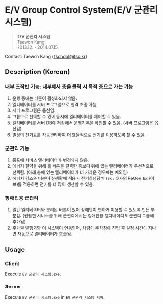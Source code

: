 # E/V Group Control System(E/V 군관리 시스템)
> **E/V 군관리 시스템**<br>
> Taewon Kang<br>
> 2013.12. - 2014.07.15.<br>

Contact: Taewon Kang (itschool@itsc.kr)

## Description (Korean)
### 내부 조작반 기능: 내부에서 층을 클릭 시 목적 층으로 가는 기능
1. 운행 중에는 버튼이 활성화되지 않음.
2. 엘리베이터를 서버 프로그램으로 원격 조종 가능
3. 서버 프로그램은 옵션임.
4. 그룹으로 선택할 수 있어 동시에 엘리베이터를 제어할 수 있음.
5. 엘리베이터를 서버 DB에 저장해서 운행기록을 확인할 수 있음. (서버 프로그램은 옵션임)
6. 빌딩의 전기료를 차등관리하여 더 효율적으로 전기를 이용하도록 할 수 있음.

### 군관리 기능
1. 중도에 서비스 엘리베이터가 변경되지 않음.
2. 에너지 절약을 위해 홀 버튼을 클릭한 층보다 위에 있는 엘리베이터가 우선적으로 선택됨. (아래 층에 있는 엘리베이터가 더 가까운 경우에는 예외임)
3. 에너지 감소와 더불어 실생활에 적용시 전기회생장치 (ex : O사의 ReGen 드라이브)를 적용하면 전기를 더 많이 생산할 수 있음.

### 장애인용 군관리
1. 일반 엘리베이터와 분리된 버튼이 있어 장애인이 편하게 이용할 수 있도록 만든 부분임. (원활한 서비스를 위해 군관리에서는 장애인용 엘리베이터도 군관리 그룹에 추가됨)
2. 주차권 발행기와 이 시스템이 연동되어, 차량이 주차장에 진입 후 일정 시간이 지나면 자동으로 엘리베이터가 호출됨.

## Usage
### Client
Execute `EV 군관리 시스템.exe`.

### Server
Execute `EV 군관리 시스템.exe` in `EV 군관리 시스템 서버`.

